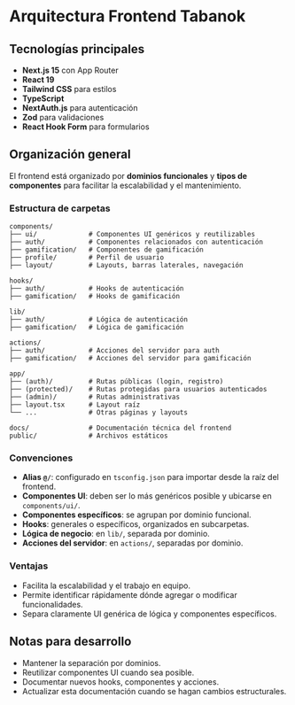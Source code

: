 # Arquitectura Frontend Tabanok

## Tecnologías principales

- **Next.js 15** con App Router
- **React 19**
- **Tailwind CSS** para estilos
- **TypeScript**
- **NextAuth.js** para autenticación
- **Zod** para validaciones
- **React Hook Form** para formularios

## Organización general

El frontend está organizado por **dominios funcionales** y **tipos de componentes** para facilitar la escalabilidad y el mantenimiento.

### Estructura de carpetas

```
components/
├── ui/             # Componentes UI genéricos y reutilizables
├── auth/           # Componentes relacionados con autenticación
├── gamification/   # Componentes de gamificación
├── profile/        # Perfil de usuario
├── layout/         # Layouts, barras laterales, navegación

hooks/
├── auth/           # Hooks de autenticación
├── gamification/   # Hooks de gamificación

lib/
├── auth/           # Lógica de autenticación
├── gamification/   # Lógica de gamificación

actions/
├── auth/           # Acciones del servidor para auth
├── gamification/   # Acciones del servidor para gamificación

app/
├── (auth)/         # Rutas públicas (login, registro)
├── (protected)/    # Rutas protegidas para usuarios autenticados
├── (admin)/        # Rutas administrativas
├── layout.tsx      # Layout raíz
└── ...             # Otras páginas y layouts

docs/               # Documentación técnica del frontend
public/             # Archivos estáticos
```

### Convenciones

- **Alias `@/`**: configurado en `tsconfig.json` para importar desde la raíz del frontend.
- **Componentes UI**: deben ser lo más genéricos posible y ubicarse en `components/ui/`.
- **Componentes específicos**: se agrupan por dominio funcional.
- **Hooks**: generales o específicos, organizados en subcarpetas.
- **Lógica de negocio**: en `lib/`, separada por dominio.
- **Acciones del servidor**: en `actions/`, separadas por dominio.

### Ventajas

- Facilita la escalabilidad y el trabajo en equipo.
- Permite identificar rápidamente dónde agregar o modificar funcionalidades.
- Separa claramente UI genérica de lógica y componentes específicos.

## Notas para desarrollo

- Mantener la separación por dominios.
- Reutilizar componentes UI cuando sea posible.
- Documentar nuevos hooks, componentes y acciones.
- Actualizar esta documentación cuando se hagan cambios estructurales.
